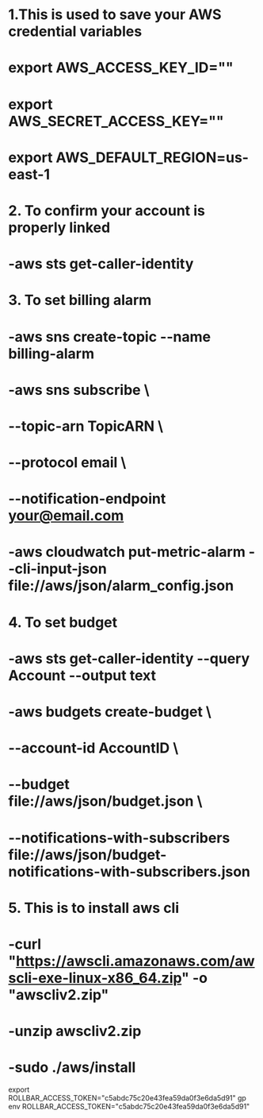 # 1.This is used to save your AWS credential variables
# export AWS_ACCESS_KEY_ID=""
# export AWS_SECRET_ACCESS_KEY=""
# export AWS_DEFAULT_REGION=us-east-1

# 2. To confirm your account is properly linked 
# -aws sts get-caller-identity

# 3. To set billing alarm
# -aws sns create-topic --name billing-alarm
# -aws sns subscribe \
#     --topic-arn TopicARN \
#     --protocol email \
#     --notification-endpoint your@email.com
# -aws cloudwatch put-metric-alarm --cli-input-json file://aws/json/alarm_config.json

# 4. To set budget
# -aws sts get-caller-identity --query Account --output text
# -aws budgets create-budget \
#     --account-id AccountID \
#     --budget file://aws/json/budget.json \
#     --notifications-with-subscribers file://aws/json/budget-notifications-with-subscribers.json


# 5. This is to install aws cli
# -curl "https://awscli.amazonaws.com/awscli-exe-linux-x86_64.zip" -o "awscliv2.zip"
# -unzip awscliv2.zip
# -sudo ./aws/install

export ROLLBAR_ACCESS_TOKEN="c5abdc75c20e43fea59da0f3e6da5d91"
gp env ROLLBAR_ACCESS_TOKEN="c5abdc75c20e43fea59da0f3e6da5d91"